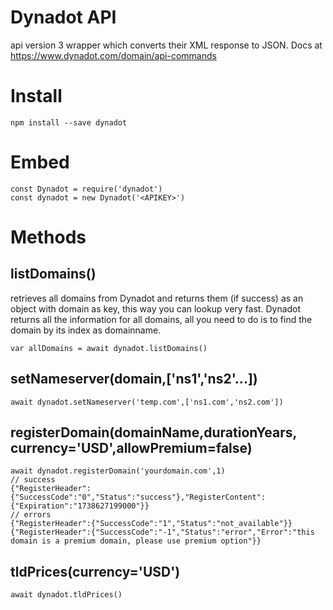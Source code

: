 # Dynadot API
api version 3 wrapper which converts their XML response to JSON. Docs at https://www.dynadot.com/domain/api-commands


# Install
```
npm install --save dynadot
```

# Embed
```
const Dynadot = require('dynadot')
const dynadot = new Dynadot('<APIKEY>')
```

# Methods

## listDomains() <Promise>
retrieves all domains from Dynadot and returns them (if success) as an object with domain as key, this way you can lookup very fast. Dynadot returns all the information for all domains, all you need to do is to find the domain by its index as domainname.
```
var allDomains = await dynadot.listDomains()
```

## setNameserver(domain,['ns1','ns2'...]) <Promise>
```
await dynadot.setNameserver('temp.com',['ns1.com','ns2.com'])
```

## registerDomain(domainName,durationYears, currency='USD',allowPremium=false)
```
await dynadot.registerDomain('yourdomain.com',1)
// success
{"RegisterHeader":{"SuccessCode":"0","Status":"success"},"RegisterContent":{"Expiration":"1738627199000"}}
// errors
{"RegisterHeader":{"SuccessCode":"1","Status":"not_available"}}
{"RegisterHeader":{"SuccessCode":"-1","Status":"error","Error":"this domain is a premium domain, please use premium option"}}
```

## tldPrices(currency='USD') 
```
await dynadot.tldPrices()
```